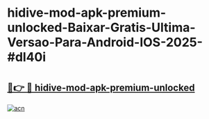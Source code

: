 # hidive-mod-apk-premium-unlocked-Baixar-Gratis-Ultima-Versao-Para-Android-IOS-2025-#dl40i

# <h2><a href="https://ainizakaria.my?title=hidive-mod-apk-premium-unlocked&ref=24M">🔗👉 🔴 hidive-mod-apk-premium-unlocked</a></h2>

[![acn](https://github.com/user-attachments/assets/0f9c940e-d8b0-45ae-aac7-cd30a18b3e1c)](https://ainizakaria.my?title=hidive-mod-apk-premium-unlocked&ref=24M)

